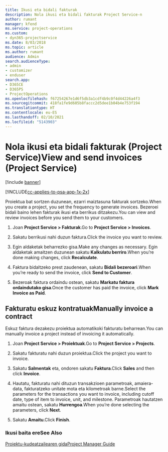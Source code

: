 ```yaml
---
title: Ikusi eta bidali fakturak
description: Nola ikusi eta bidali fakturak Project Service-n
author: rumant
manager: kfend
ms.service: project-operations
ms.custom:
- dyn365-projectservice
ms.date: 8/03/2018
ms.topic: article
ms.author: rumant
audience: Admin
search.audienceType:
- admin
- customizer
- enduser
search.app:
- D365CE
- D365PS
- ProjectOperations
ms.openlocfilehash: f67254267e1d6f5db3a1cdf4b9c0f4d44226a4f3
ms.sourcegitcommit: 418fa1fe9d605b8faccc2d5dee1b04b4e753f194
ms.translationtype: HT
ms.contentlocale: eu-ES
ms.lasthandoff: 02/10/2021
ms.locfileid: "5143903"
---
```

# <a name="view-and-send-invoices-project-service"></a><span data-ttu-id="de468-103">Nola ikusi eta bidali fakturak (Project Service)</span><span class="sxs-lookup"><span data-stu-id="de468-103">View and send invoices (Project Service)</span></span>

[!include [banner](../includes/psa-now-project-operations.md)]

[!INCLUDE[cc-applies-to-psa-app-1x-2x](../includes/cc-applies-to-psa-app-1x-2x.md)]

<span data-ttu-id="de468-104">Proiektua bat sortzen duzunean, ezarri maiztasuna fakturak sortzeko.</span><span class="sxs-lookup"><span data-stu-id="de468-104">When you create a project, you set the frequency to generate invoices.</span></span> <span data-ttu-id="de468-105">Bezeroei bidali baino lehen fakturak ikusi eta berrikus ditzakezu.</span><span class="sxs-lookup"><span data-stu-id="de468-105">You can view and review invoices before you send them to your customers.</span></span>  
  
1.  <span data-ttu-id="de468-106">Joan **Project Service > Fakturak**.</span><span class="sxs-lookup"><span data-stu-id="de468-106">Go to **Project Service > Invoices**.</span></span>  
  
2.  <span data-ttu-id="de468-107">Sakatu berrikusi nahi duzun faktura.</span><span class="sxs-lookup"><span data-stu-id="de468-107">Click the invoice you want to review.</span></span>  
  
3.  <span data-ttu-id="de468-108">Egin aldaketak beharrezko gisa.</span><span class="sxs-lookup"><span data-stu-id="de468-108">Make any changes as necessary.</span></span> <span data-ttu-id="de468-109">Egin aldaketak amaitzen duzunean sakatu **Kalkulatu berriro**.</span><span class="sxs-lookup"><span data-stu-id="de468-109">When you’re done making changes, click **Recalculate**.</span></span>  
  
4.  <span data-ttu-id="de468-110">Faktura bidaltzeko prest zaudenean, sakatu **Bidali bezeroari**.</span><span class="sxs-lookup"><span data-stu-id="de468-110">When you’re ready to send the invoice, click **Send to Customer**.</span></span>  
  
5.  <span data-ttu-id="de468-111">Bezeroak faktura ordaindu ostean, sakatu **Markatu faktura ordaindutako gisa**.</span><span class="sxs-lookup"><span data-stu-id="de468-111">Once the customer has paid the invoice, click **Mark Invoice as Paid**.</span></span>  
  
## <a name="manually-invoice-a-contract"></a><span data-ttu-id="de468-112">Fakturatu eskuz kontratuak</span><span class="sxs-lookup"><span data-stu-id="de468-112">Manually invoice a contract</span></span>  
 <span data-ttu-id="de468-113">Eskuz faktura dezakezu proiektua automatikoki fakturatu beharrean.</span><span class="sxs-lookup"><span data-stu-id="de468-113">You can manually invoice a project instead of invoicing it automatically.</span></span>  
  
1.  <span data-ttu-id="de468-114">Joan **Project Service > Proiektuak**.</span><span class="sxs-lookup"><span data-stu-id="de468-114">Go to **Project Service > Projects**.</span></span>  
  
2.  <span data-ttu-id="de468-115">Sakatu fakturatu nahi duzun proiektua.</span><span class="sxs-lookup"><span data-stu-id="de468-115">Click the project you want to invoice.</span></span>  
  
3.  <span data-ttu-id="de468-116">Sakatu **Salmentak** eta, ondoren sakatu **Faktura**.</span><span class="sxs-lookup"><span data-stu-id="de468-116">Click **Sales** and then click **Invoice**.</span></span>  
  
4.  <span data-ttu-id="de468-117">Hautatu, fakturatu nahi dituzun transakzioen parametroak, amaiera-data, fakturatzeko unitate mota eta kilometroak barne.</span><span class="sxs-lookup"><span data-stu-id="de468-117">Select the parameters for the transactions you want to invoice, including cutoff date, type of item to invoice, unit, and milestone.</span></span> <span data-ttu-id="de468-118">Parametroak hautatzen amaitu ostean, sakatu **Hurrengoa**.</span><span class="sxs-lookup"><span data-stu-id="de468-118">When you’re done selecting the parameters, click **Next**.</span></span>  
  
5.  <span data-ttu-id="de468-119">Sakatu **Amaitu**.</span><span class="sxs-lookup"><span data-stu-id="de468-119">Click **Finish**.</span></span>  
  
### <a name="see-also"></a><span data-ttu-id="de468-120">Ikusi baita ere</span><span class="sxs-lookup"><span data-stu-id="de468-120">See Also</span></span>  
 [<span data-ttu-id="de468-121">Proiektu-kudeatzailearen gida</span><span class="sxs-lookup"><span data-stu-id="de468-121">Project Manager Guide</span></span>](../psa/project-manager-guide.md)
